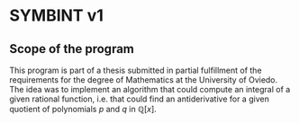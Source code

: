 # SYMBINT v1

## Scope of the program

This program is part of a thesis submitted in partial fulfillment of the requirements for the degree of Mathematics at the University of Oviedo. The idea was to implement an algorithm that could compute an integral of a given rational function, i.e. that could find an antiderivative for a given quotient of polynomials $p$ and $q$ in $\mathbb{Q}[x]$.


